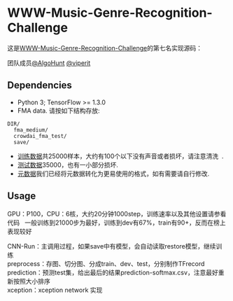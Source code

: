 # WWW-Music-Genre-Recognition-Challenge

这是[WWW-Music-Genre-Recognition-Challenge](https://www.crowdai.org/challenges/www-2018-challenge-learning-to-recognize-musical-genre  )的第七名实现源码：  

团队成员[@AlgoHunt](https://github.com/AlgoHunt/) [@viperit](https://github.com/viperit/)

## Dependencies
+ Python 3; TensorFlow >= 1.3.0
+ FMA data. 请按如下结构存放:
```
DIR/
  fma_medium/
  crowdai_fma_test/
  save/
```
+ [训练数据](https://os.unil.cloud.switch.ch/fma/fma_medium.zip)共25000样本，大约有100个以下没有声音或者损坏，请注意清洗  .
+ [测试数据](https://os.unil.cloud.switch.ch/fma/fma_crowdai_www2018_test.tar.gz)35000，也有一小部分损坏.  
+ [元数据](https://os.unil.cloud.switch.ch/fma/fma_metadata.zip)我们已经将元数据转化为更易使用的格式，如有需要请自行修改.

## Usage
GPU：P100，CPU：6核，大约20分钟1000step，训练速率以及其他设置请参看代码  
一般训练到21000步为最好，训练到dev有67%，train有90+，反而在榜上表现较好  

CNN-Run：主调用过程，如果save中有模型，会自动读取restore模型，继续训练    
preprocess：存图、切分图、分成train、dev、test，分别制作TFrecord  
prediction：预测test集，给出最后的结果prediction-softmax.csv，注意最好重新按照大小排序   
xception：xception network 实现
